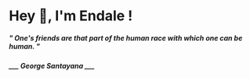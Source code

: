 <h1 title="head"> Hey 👋, I'm Endale !</h1>

**<h5><i>" One's friends are that part of the human race with which one can be human. "</i></h5>**

*<b>___ George Santayana ___</b>*

